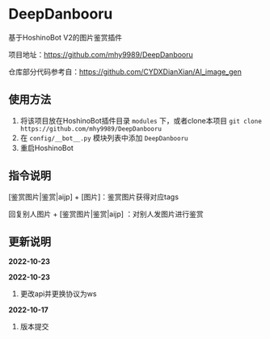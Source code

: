 # DeepDanbooru
基于HoshinoBot V2的图片鉴赏插件

项目地址：https://github.com/mhy9989/DeepDanbooru

仓库部分代码参考自：https://github.com/CYDXDianXian/AI_image_gen

## 使用方法

1. 将该项目放在HoshinoBot插件目录 `modules` 下，或者clone本项目 `git clone https://github.com/mhy9989/DeepDanbooru`
3. 在 `config/__bot__.py` 模块列表中添加 `DeepDanbooru`
4. 重启HoshinoBot

## 指令说明

[鉴赏图片|鉴赏|aijp] + [图片]：鉴赏图片获得对应tags

回复别人图片 + [鉴赏图片|鉴赏|aijp] ：对别人发图片进行鉴赏

## 更新说明

**2022-10-23**

**2022-10-23**

1. 更改api并更换协议为ws

**2022-10-17**

1. 版本提交
